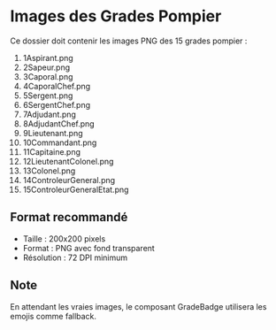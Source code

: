 # Images des Grades Pompier

Ce dossier doit contenir les images PNG des 15 grades pompier :

1. 1Aspirant.png
2. 2Sapeur.png
3. 3Caporal.png
4. 4CaporalChef.png
5. 5Sergent.png
6. 6SergentChef.png
7. 7Adjudant.png
8. 8AdjudantChef.png
9. 9Lieutenant.png
10. 10Commandant.png
11. 11Capitaine.png
12. 12LieutenantColonel.png
13. 13Colonel.png
14. 14ControleurGeneral.png
15. 15ControleurGeneralEtat.png

## Format recommandé
- Taille : 200x200 pixels
- Format : PNG avec fond transparent
- Résolution : 72 DPI minimum

## Note
En attendant les vraies images, le composant GradeBadge utilisera les emojis comme fallback.